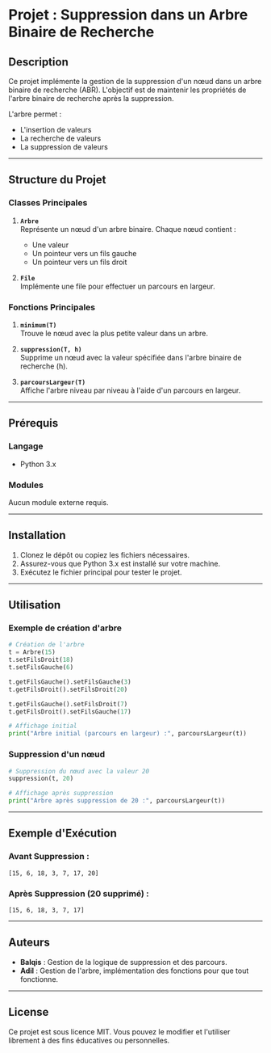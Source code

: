 

# **Projet : Suppression dans un Arbre Binaire de Recherche**

## **Description**
Ce projet implémente la gestion de la suppression d'un nœud dans un arbre binaire de recherche (ABR). L'objectif est de maintenir les propriétés de l'arbre binaire de recherche après la suppression.  

L'arbre permet :
- L'insertion de valeurs
- La recherche de valeurs
- La suppression de valeurs

---

## **Structure du Projet**

### **Classes Principales**
1. **`Arbre`**  
   Représente un nœud d'un arbre binaire. Chaque nœud contient :
   - Une valeur
   - Un pointeur vers un fils gauche
   - Un pointeur vers un fils droit  

2. **`File`**  
   Implémente une file pour effectuer un parcours en largeur.

### **Fonctions Principales**
1. **`minimum(T)`**  
   Trouve le nœud avec la plus petite valeur dans un arbre.

2. **`suppression(T, h)`**  
   Supprime un nœud avec la valeur spécifiée dans l'arbre binaire de recherche (h).

3. **`parcoursLargeur(T)`**  
   Affiche l'arbre niveau par niveau à l'aide d'un parcours en largeur.

---

## **Prérequis**

### Langage
- Python 3.x

### Modules
Aucun module externe requis.

---

## **Installation**
1. Clonez le dépôt ou copiez les fichiers nécessaires.
2. Assurez-vous que Python 3.x est installé sur votre machine.
3. Exécutez le fichier principal pour tester le projet.

---

## **Utilisation**

### Exemple de création d'arbre
```python
# Création de l'arbre
t = Arbre(15)
t.setFilsDroit(18)
t.setFilsGauche(6)

t.getFilsGauche().setFilsGauche(3)
t.getFilsDroit().setFilsDroit(20)

t.getFilsGauche().setFilsDroit(7)
t.getFilsDroit().setFilsGauche(17)

# Affichage initial
print("Arbre initial (parcours en largeur) :", parcoursLargeur(t))
```

### Suppression d'un nœud
```python
# Suppression du nœud avec la valeur 20
suppression(t, 20)

# Affichage après suppression
print("Arbre après suppression de 20 :", parcoursLargeur(t))
```

---

## **Exemple d'Exécution**

### **Avant Suppression :**
```
[15, 6, 18, 3, 7, 17, 20]
```

### **Après Suppression (20 supprimé) :**
```
[15, 6, 18, 3, 7, 17]
```

---

## **Auteurs**
- **Balqis** : Gestion de la logique de suppression et des parcours.  
- **Adil** : Gestion de l'arbre, implémentation des fonctions pour que tout fonctionne.  

---

## **License**
Ce projet est sous licence MIT. Vous pouvez le modifier et l'utiliser librement à des fins éducatives ou personnelles.



